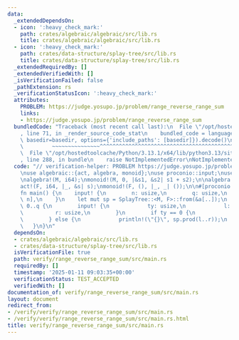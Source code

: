 ```yaml
---
data:
  _extendedDependsOn:
  - icon: ':heavy_check_mark:'
    path: crates/algebraic/algebraic/src/lib.rs
    title: crates/algebraic/algebraic/src/lib.rs
  - icon: ':heavy_check_mark:'
    path: crates/data-structure/splay-tree/src/lib.rs
    title: crates/data-structure/splay-tree/src/lib.rs
  _extendedRequiredBy: []
  _extendedVerifiedWith: []
  _isVerificationFailed: false
  _pathExtension: rs
  _verificationStatusIcon: ':heavy_check_mark:'
  attributes:
    PROBLEM: https://judge.yosupo.jp/problem/range_reverse_range_sum
    links:
    - https://judge.yosupo.jp/problem/range_reverse_range_sum
  bundledCode: "Traceback (most recent call last):\n  File \"/opt/hostedtoolcache/Python/3.13.1/x64/lib/python3.13/site-packages/onlinejudge_verify/documentation/build.py\"\
    , line 71, in _render_source_code_stat\n    bundled_code = language.bundle(stat.path,\
    \ basedir=basedir, options={'include_paths': [basedir]}).decode()\n          \
    \         ~~~~~~~~~~~~~~~^^^^^^^^^^^^^^^^^^^^^^^^^^^^^^^^^^^^^^^^^^^^^^^^^^^^^^^^^^^^^^^^^^\n\
    \  File \"/opt/hostedtoolcache/Python/3.13.1/x64/lib/python3.13/site-packages/onlinejudge_verify/languages/rust.py\"\
    , line 288, in bundle\n    raise NotImplementedError\nNotImplementedError\n"
  code: "// verification-helper: PROBLEM https://judge.yosupo.jp/problem/range_reverse_range_sum\n\
    \nuse algebraic::{act, algebra, monoid};\nuse proconio::input;\nuse splay_tree::SplayTree;\n\
    \nalgebra!(M, i64);\nmonoid!(M, 0, |&s1, &s2| s1 + s2);\n\nalgebra!(F, ());\n\
    act!(F, i64, |_, &s| s);\nmonoid!(F, (), |_, _| ());\n\n#[proconio::fastout]\n\
    fn main() {\n    input! {\n        n: usize,\n        q: usize,\n        a: [i64;\
    \ n],\n    }\n    let mut sp = SplayTree::<M, F>::from(&a[..]);\n    for _ in\
    \ 0..q {\n        input! {\n            ty: usize,\n            l: usize,\n  \
    \          r: usize,\n        }\n        if ty == 0 {\n            sp.reverse(l..r);\n\
    \        } else {\n            println!(\"{}\", sp.prod(l..r));\n        }\n \
    \   }\n}\n"
  dependsOn:
  - crates/algebraic/algebraic/src/lib.rs
  - crates/data-structure/splay-tree/src/lib.rs
  isVerificationFile: true
  path: verify/range_reverse_range_sum/src/main.rs
  requiredBy: []
  timestamp: '2025-01-11 09:03:35+00:00'
  verificationStatus: TEST_ACCEPTED
  verifiedWith: []
documentation_of: verify/range_reverse_range_sum/src/main.rs
layout: document
redirect_from:
- /verify/verify/range_reverse_range_sum/src/main.rs
- /verify/verify/range_reverse_range_sum/src/main.rs.html
title: verify/range_reverse_range_sum/src/main.rs
---
```

